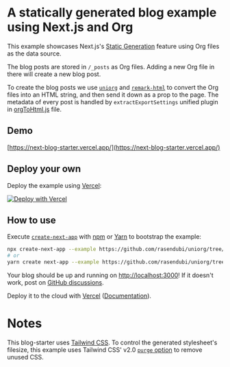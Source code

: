 # A statically generated blog example using Next.js and Org

This example showcases Next.js's [Static Generation](https://nextjs.org/docs/basic-features/pages) feature using Org files as the data source.

The blog posts are stored in `/_posts` as Org files. Adding a new Org file in there will create a new blog post.

To create the blog posts we use [`uniorg`](https://github.com/rasendubi/uniorg) and [`remark-html`](https://github.com/remarkjs/remark-html) to convert the Org files into an HTML string, and then send it down as a prop to the page. The metadata of every post is handled by `extractExportSettings` unified plugin in [orgToHtml.js](./lib/orgToHtml.js) file.

## Demo

[https://next-blog-starter.vercel.app/](https://next-blog-starter.vercel.app/)

## Deploy your own

Deploy the example using [Vercel](https://vercel.com):

[![Deploy with Vercel](https://vercel.com/button)](https://vercel.com/new/git/external?repository-url=https://github.com/rasendubi/uniorg/tree/master/examples/next-blog-starter&project-name=org-blog-starter&repository-name=org-blog-starter)

## How to use

Execute [`create-next-app`](https://github.com/vercel/next.js/tree/canary/packages/create-next-app) with [npm](https://docs.npmjs.com/cli/init) or [Yarn](https://yarnpkg.com/lang/en/docs/cli/create/) to bootstrap the example:

```bash
npx create-next-app --example https://github.com/rasendubi/uniorg/tree/master/examples/next-blog-starter blog-starter-app
# or
yarn create next-app --example https://github.com/rasendubi/uniorg/tree/master/examples/next-blog-starter blog-starter-app
```

Your blog should be up and running on [http://localhost:3000](http://localhost:3000)! If it doesn't work, post on [GitHub discussions](https://github.com/vercel/next.js/discussions).

Deploy it to the cloud with [Vercel](https://vercel.com/new?utm_source=github&utm_medium=readme&utm_campaign=next-example) ([Documentation](https://nextjs.org/docs/deployment)).

# Notes

This blog-starter uses [Tailwind CSS](https://tailwindcss.com). To control the generated stylesheet's filesize, this example uses Tailwind CSS' v2.0 [`purge` option](https://tailwindcss.com/docs/controlling-file-size/#removing-unused-css) to remove unused CSS.
